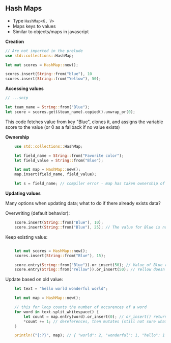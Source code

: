 ## Hash Maps

- Type `HashMap<K, V>`
- Maps keys to values
- Similar to objects/maps in javascript

**Creation**

```rust
// Are not imported in the prelude
use std::collections::HashMap;

let mut scores = HashMap::new();

scores.insert(String::from("blue"), 10
scores.insert(String::from("Yellow"), 50);
```

**Accessing values**

```rust
// ...snip

let team_name = String::from("Blue");
let score = scores.get(&team_name).copied().unwrap_or(0);
```
This code fetches value from key "Blue", clones it, and assigns the variable score to the value (or 0 as a fallback if no value exists)

**Ownership**

```rust
    use std::collections::HashMap;

    let field_name = String::from("Favorite color");
    let field_value = String::from("Blue");

    let mut map = HashMap::new();
    map.insert(field_name, field_value);

    let s = field_name; // compiler error - map has taken ownership of field_name
```

**Updating values**

Many options when updating data; what to do if there already exists data?

Overwriting (default behavior):
```rust
    score.insert(String::from("Blue"), 10);
    score.insert(String::from("Blue"), 25); // The value for Blue is now 25.
```

Keep existing value:
```rust

    let mut scores = HashMap::new();
    scores.insert(String::from("Blue"), 15);

    score.entry(String::from("Blue")).or_insert(50); // Value of Blue remains 15
    score.entry(String::from("Yellow")).or_insert(50); // Yellow doesn't exist; Yellow key is inserted with value 50
```

Update based on old value:
```rust
    let text = "hello world wonderful world";

    let mut map = HashMap::new();

    // this for loop counts the number of occurences of a word
    for word in text.split_whitespace() {
        let count = map.entry(word).or_insert(0); // or_insert() returns a MUTABLE reference
        *count += 1; // dereferences, then mutates (still not sure what dereferencing is though)
    }

    println!("{:?}", map); // { "world": 2, "wonderful": 1, "hello": 1 }
```
